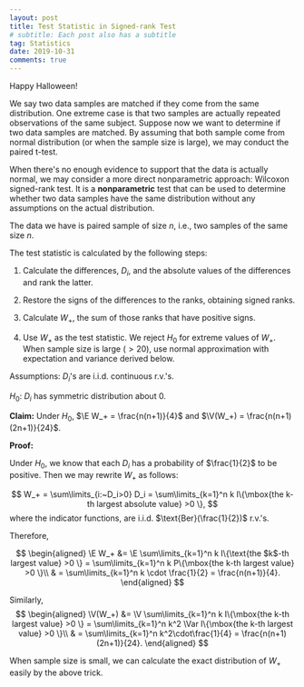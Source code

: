 ```yaml
---
layout: post
title: Test Statistic in Signed-rank Test
# subtitle: Each post also has a subtitle
tag: Statistics
date: 2019-10-31
comments: true
---
```

Happy Halloween!

We say two data samples are matched if they come from the same distribution. One extreme case is that two samples are actually repeated observations of the same subject. Suppose now we want to determine if two data samples are matched. By assuming that both sample come from normal distribution (or when the sample size is large), we may conduct the paired t-test.

When there's no enough evidence to support that the data is actually normal, we may consider a more direct nonparametric approach: Wilcoxon signed-rank test. It is a **nonparametric** test that can be used to determine whether two data samples have the same distribution without any assumptions on the actual distribution.

The data we have is paired sample of size $n$, i.e., two samples of the same size $n$.

The test statistic is calculated by the following steps:

1. Calculate the differences, $D_i$, and the absolute values of the differences and rank the latter.

2. Restore the signs of the differences to the ranks, obtaining signed ranks.

3. Calculate $W_+$, the sum of those ranks that have positive signs.

4. Use $W_+$ as the test statistic. We reject $H_0$ for extreme values of $W_+$. When sample size is large ($>20$), use normal approximation with expectation and variance derived below.

Assumptions: $D_i$'s are i.i.d. continuous r.v.'s.

$H_0:$ $D_i$ has symmetric distribution about 0.


**Claim:** Under $H_0$, $\E W_+  = \frac{n(n+1)}{4}$ and $\V(W_+) = \frac{n(n+1)(2n+1)}{24}$.

**Proof:**

   Under $H_0$, we know that each $D_i$ has a probability of $\frac{1}{2}$ to be positive. Then we may rewrite $W_+$ as follows:

   $$
   W_+ = \sum\limits_{i:~D_i>0} D_i = \sum\limits_{k=1}^n k I\{\mbox{the k-th largest absolute value} >0 \},
   $$
where the indicator functions, are i.i.d. $\text{Ber}(\frac{1}{2})$ r.v.'s.

Therefore,

   $$
   \begin{aligned}
       \E W_+ &= \E  \sum\limits_{k=1}^n k I\{\text{the $k$-th largest value} >0 \} =    \sum\limits_{k=1}^n k P\{\mbox{the k-th largest value} >0 \}\\
       & = \sum\limits_{k=1}^n k \cdot \frac{1}{2} = \frac{n(n+1)}{4}.
   \end{aligned}
   $$

Similarly,
$$
\begin{aligned}
       \V(W_+) &= \V  \sum\limits_{k=1}^n k I\{\mbox{the k-th largest value} >0 \} =    \sum\limits_{k=1}^n k^2 \Var I\{\mbox{the k-th largest value} >0 \}\\
       & = \sum\limits_{k=1}^n k^2\cdot\frac{1}{4} = \frac{n(n+1)(2n+1)}{24}.
   \end{aligned}
$$

When sample size is small, we can calculate the exact distribution of $W_+$ easily by the above trick.
